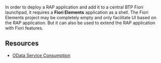 In order to deploy a RAP application and add it to a central BTP Fiori launchpad, it requires a **Fiori Elements** application as a shell. The Fiori Elements project may be completely empty and only facilitate UI based on the RAP application. But it can also be used to extend the RAP application with Fiori features.

## Resources
- [OData Service Consumption](https://help.sap.com/docs/ABAP_PLATFORM_NEW/fc4c71aa50014fd1b43721701471913d/f2cbcacaf8b74540b0708fc143875bc3.html?locale=en-US)